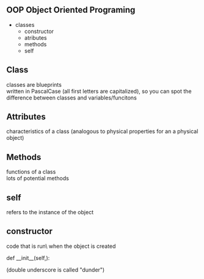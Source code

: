 ## OOP Object Oriented Programing

- classes
    - constructor
    - atributes
    - methods
    - self

## Class
classes are blueprints  
written in PascalCase (all first letters are capitalized), so you can spot the difference between classes and variables/funcitons

## Attributes

characteristics of a class (analogous to physical properties for an a physical object)

## Methods

functions of a class  
lots of potential methods

## self

refers to the instance of the object

## constructor
code that is run\ when the object is created

def \_\_init__(self,):

(double underscore is called "dunder")